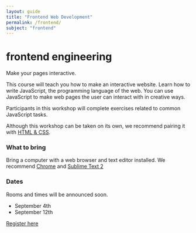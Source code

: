 ```yaml
---
layout: guide
title: "Frontend Web Development"
permalink: /frontend/
subject: "frontend"
---
```


<h1>frontend engineering</h1>
<div class="intro">Make your pages interactive.</div>

<section>
  <p>This course will teach you how to make an interactive website. Learn how to write JavaScript, the programming language of the web. You can use JavaScript to make web pages the user can interact with in creative ways.
  <p>Participants in this workshop will complete exercises related to common JavaScript tasks.
  <p>Although this workshop can be taken on its own, we recommend pairing it with <a href="{{ "/html" | prepend: site.baseurl }}">HTML & CSS</a>.
</section>
<section>
  <h3>What to bring</h3>
  <p>Bring a computer with a web browser and text editor installed. We recommend <a href="chrome.com">Chrome</a> and <a href="sublimetext.com">Sublime Text 2</a>
</section>
<section>
  <h3>Dates</h3>
  <p>Rooms and times will be announced soon.</p>
  <ul>
    <li>September 4th</li>
    <li>September 12th</li>
  </ul>
  <p><a href="https://docs.google.com/forms/d/1uuDuLjw7tiJVhwGSLuCla-rRwrCyIZorBuQsjKvvZXQ/viewform">Register here</a>
</section>
